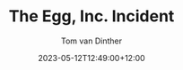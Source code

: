 ---
title: "The Egg, Inc. Incident"
description: ""
date: 2023-05-12T12:49:00+12:00
# lastUpdated: 2023-02-08T00:03:00+13:00
image:
  url: "/assets/images/blog/its-okay-to-be-wet_banner.png"
  alt: "Blog post banner image"
draft: true
author: "Tom van Dinther"
tags: ["Egg, Inc."]
categories: ["Cautionary Tale"]
featured: true
---